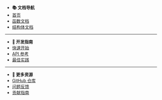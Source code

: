 <!-- docs/_sidebar.md -->

* **📚 文档导航**
* [首页](/)
* [函数文档](functions.md)
* [结构体文档](structs.md)

---

* **🔧 开发指南**
* [快速开始](#)
* [API 参考](#)
* [最佳实践](#)

---

* **📖 更多资源**
* [GitHub 仓库](https://github.com/your-username/SB-Deltarune-Engine-CN)
* [问题反馈](https://github.com/your-username/SB-Deltarune-Engine-CN/issues)
* [贡献指南](https://github.com/your-username/SB-Deltarune-Engine-CN/blob/main/CONTRIBUTING.md) 